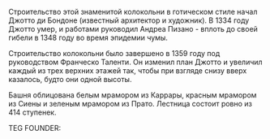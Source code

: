 Строительство этой знаменитой колокольни в готическом стиле начал Джотто ди Бондоне (известный архитектор и художник). В 1334 году Джотто умер, и работами руководил Андреа Пизано - вплоть до своей гибели в 1348 году во время эпидемии чумы.

Строительство колокольни было завершено в 1359 году под руководством Франческо Таленти. Он изменил план Джотто и увеличил каждый из трех верхних этажей так, чтобы при взгляде снизу вверх казалось, будто они одной высоты.

Башня облицована белым мрамором из Каррары, красным мрамором из Сиены и зеленым мрамором из Прато. Лестница состоит ровно из 414 ступенек.







TEG FOUNDER: